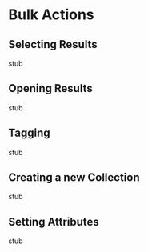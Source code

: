 Bulk Actions
============

Selecting Results
-----------------
stub

Opening Results
---------------
stub

Tagging
-------
stub

Creating a new Collection
-------------------------
stub

Setting Attributes
------------------
stub
